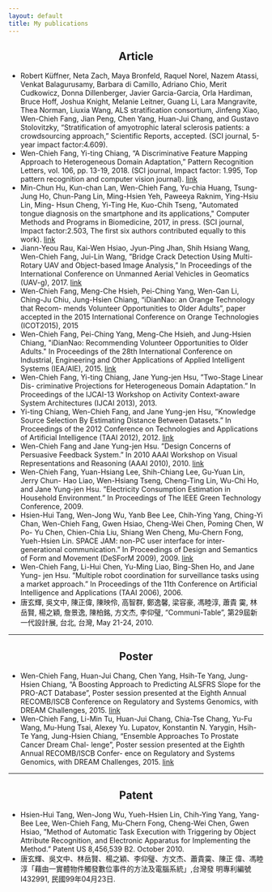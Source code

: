 ```yaml
---
layout: default
title: My publications
---
```


<h2 style="text-align: center">Article</h2>

* Robert Küffner, Neta Zach, Maya Bronfeld, Raquel Norel, Nazem Atassi, Venkat Balagurusamy, Barbara di Camillo, Adriano Chio, Merit Cudkowicz, Donna Dillenberger, Javier Garcia-Garcia, Orla Hardiman, Bruce Hoff, Joshua Knight, Melanie Leitner, Guang Li, Lara Mangravite, Thea Norman, Liuxia Wang, ALS stratification consortium, Jinfeng Xiao, Wen-Chieh Fang, Jian Peng, Chen Yang, Huan-Jui Chang, and Gustavo Stolovitzky, “Stratification of amyotrophic lateral sclerosis patients: a crowdsourcing approach,” Scientific Reports, accepted. (SCI journal, 5-year impact factor:4.609).
* Wen-Chieh Fang, Yi-ting Chiang, “A Discriminative Feature Mapping Approach
to Heterogeneous Domain Adaptation,” Pattern Recognition Letters, vol. 106,
pp. 13-19, 2018. (SCI journal, Impact factor: 1.995, Top pattern recognition
and computer vision journal). [link](https://www.sciencedirect.com/science/article/pii/S0167865518300461)
* Min-Chun Hu, Kun-chan Lan, Wen-Chieh Fang, Yu-chia Huang, Tsung-Jung
Ho, Chun-Pang Lin, Ming-Hsien Yeh, Paweeya Raknim, Ying-Hsiu Lin, Ming-
Hsun Cheng, Yi-Ting He, Kuo-Chih Tseng, "Automated tongue diagnosis on
the smartphone and its applications," Computer Methods and Programs in
Biomedicine, 2017, in press. (SCI journal, Impact factor:2.503, The first six authors contributed equally to this work). [link](https://www.sciencedirect.com/science/article/pii/S0169260717308477)
* Jiann-Yeou Rau, Kai-Wen Hsiao, Jyun-Ping Jhan, Shih Hsiang Wang,
Wen-Chieh Fang, Jui-Lin Wang, ”Bridge Crack Detection Using Multi-Rotary
UAV and Object-based Image Analysis,” In Proceedings of the International
Conference on Unmanned Aerial Vehicles in Geomatics (UAV-g), 2017. [link](https://www.int-arch-photogramm-remote-sens-spatial-inf-sci.net/XLII-2-W6/311/2017/isprs-archives-XLII-2-W6-311-2017.pdf)
* Wen-Chieh Fang, Meng-Che Hsieh, Pei-Ching Yang, Wen-Gan Li, Ching-Ju
Chiu, Jung-Hsien Chiang, “iDianNao: an Orange Technology that Recom-
mends Volunteer Opportunities to Older Adults”, paper accepted in the 2015
International Conference on Orange Technologies (ICOT2015), 2015
* Wen-Chieh Fang, Pei-Ching Yang, Meng-Che Hsieh, and Jung-Hsien Chiang,
"iDianNao: Recommending Volunteer Opportunities to Older Adults." In
Proceedings of the 28th International Conference on Industrial, Engineering
and Other Applications of Applied Intelligent Systems (IEA/AIE), 2015. [link](https://link.springer.com/chapter/10.1007/978-3-319-19066-2_66)
* Wen-Chieh Fang, Yi-ting Chiang, Jane Yung-jen Hsu, ”Two-Stage Linear Dis-
criminative Projections for Heterogeneous Domain Adaptation.” In Proceedings
of the IJCAI-13 Workshop on Activity Context-aware System Architectures
(IJCAI 2013), 2013.
* Yi-ting Chiang, Wen-Chieh Fang, and Jane Yung-jen Hsu, ”Knowledge Source
Selection By Estimating Distance Between Datasets.” In Proceedings of the
2012 Conference on Technologies and Applications of Artificial Intelligence
(TAAI 2012), 2012. [link](https://ieeexplore.ieee.org/document/6395004/)
* Wen-Chieh Fang and Jane Yung-jen Hsu. ”Design Concerns of Persuasive
Feedback System.” In 2010 AAAI Workshop on Visual Representations and
Reasoning (AAAI 2010), 2010. [link](https://aaai.org/ocs/index.php/WS/AAAIW10/paper/view/2046)
* Wen-Chieh Fang, Yuan-Hsiang Lee, Shih-Chiang Lee, Gu-Yuan Lin, Jerry Chun-
Hao Liao, Wen-Hsiang Tseng, Cheng-Ting Lin, Wu-Chi Ho, and Jane Yung-jen
Hsu. ”Electricity Consumption Estimation in Household Environment.” In
Proceedings of The IEEE Green Technology Conference, 2009.
* Hsien-Hui Tang, Wen-Jong Wu, Yanb Bee Lee, Chih-Ying Yang, Ching-Yi
Chan, Wen-Chieh Fang, Gwen Hsiao, Cheng-Wei Chen, Poming Chen, W Po-
Yu Chen, Chien-Chia Liu, Shiang Wen Cheng, Mu-Chern Fong, Yueh-Hsien Lin.
SPACE JAM: non-PC user interface for inter-generational communication.”
In Proceedings of Design and Semantics of Form and Movement (DeSForM
2009), 2009. [link](http://www.yankodesign.com/2010/01/11/technology-is-not-so-scary/)
* Wen-Chieh Fang, Li-Hui Chen, Yu-Ming Liao, Bing-Shen Ho, and Jane Yung-
jen Hsu. ”Multiple robot coordination for surveillance tasks using a market
approach.” In Proceedings of the 11th Conference on Artificial Intelligence and
Applications (TAAI 2006), 2006.
* 唐玄輝, 吳文中, 陳正偉, 陳映伶, 高智群, 鄭逸馨, 梁容豪, 馮睦淳, 蕭貴
霙, 林岳賢, 楊之穎, 詹景逸, 陳柏銘, 方文杰, 李仰璧, “Communi-Table”,
第29屆新一代設計展, 台北, 台灣, May 21-24, 2010.

<hr>

<h2 style="text-align: center">Poster</h2>

* Wen-Chieh Fang, Huan-Jui Chang, Chen Yang, Hsih-Te Yang, Jung-Hsien
Chiang, “A Boosting Approach to Predicting ALSFRS Slope for the PRO-ACT
Database”, Poster session presented at the Eighth Annual RECOMB/ISCB
Conference on Regulatory and Systems Genomics, with DREAM Challenges, 2015. [link](https://f1000research.com/posters/4-1409)
* Wen-Chieh Fang, Li-Min Tu, Huan-Jui Chang, Chia-Tse Chang, Yu-Fu Wang,
Mu-Hung Tsai, Alexey Yu. Lupatov, Konstantin N. Yarygin, Hsih-Te Yang,
Jung-Hsien Chiang, “Ensemble Approaches To Prostate Cancer Dream Chal-
lenge”, Poster session presented at the Eighth Annual RECOMB/ISCB Confer-
ence on Regulatory and Systems Genomics, with DREAM Challenges, 2015. [link](https://f1000research.com/posters/4-1428)

<hr>

<h2 style="text-align: center">Patent</h2>

* Hsien-Hui Tang, Wen-Jong Wu, Yueh-Hsien Lin, Chih-Ying Yang, Yang-
Bee Lee, Wen-Chieh Fang, Mu-Chern Fong, Cheng-Wei Chen, Gwen Hsiao,
”Method of Automatic Task Execution with Triggering by Object Attribute
Recognition, and Electronic Apparatus for Implementing the Method.” Patent
US 8,456,539 B2. October 2010.
* 唐玄輝、吳文中、林岳賢、楊之穎、李仰璧、方文杰、蕭貴霙、陳正
偉、馮睦淳「藉由一實體物件觸發數位事件的方法及電腦系統」,台灣發
明專利編號I432991, 民國99年04月23日. 

